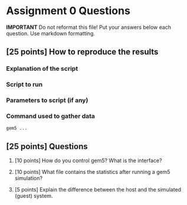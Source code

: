 # Assignment 0 Questions

**IMPORTANT** Do not reformat this file!
Put your answers below each question.
Use markdown formatting.

## [25 points] How to reproduce the results

### Explanation of the script

### Script to run

### Parameters to script (if any)

### Command used to gather data

```shell
gem5 ...
```

## [25 points] Questions

1. [10 points] How do you control gem5? What is the interface?

2. [10 points] What file contains the statistics after running a gem5 simulation?

3. [5 points] Explain the difference between the host and the simulated (guest) system.

